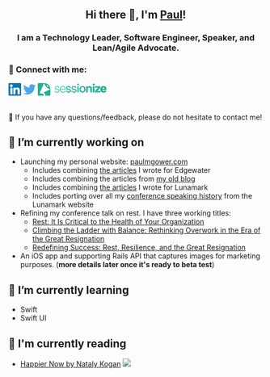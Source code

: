 <h2 style="text-align: center">
Hi there 👋, I'm <a href="//paulmgower.com" target="_blank">Paul</a>!
</h2>

<h3 style="text-align: center">
I am a Technology Leader, Software Engineer, Speaker, and Lean/Agile Advocate. 
</h3>


### 🤝 Connect with me:

<div>
  <a href="//linkedin.com/in/pmgower/"><img style="height: 25px" src="https://raw.githubusercontent.com/pmgower/pmgower/main/images/linkedin.svg" alt="Paul Gower | LinkedIn" /></a>
  <a href="//twitter.com/paulmgower/"><img style="height: 25px" src="https://raw.githubusercontent.com/pmgower/pmgower/main/images/twitter.svg" alt="Paul Gower | Twitter" /></a>
  <a href="//sessionize.com/paul-gower/"><img style="height: 25px" src="https://raw.githubusercontent.com/pmgower/pmgower/main/images/sessionize-logo.svg" alt="Paul Gower | Sessionize" /></a>
</div>
<br/>
<p>
  💬 If you have any questions/feedback, please do not hesitate to contact me!
</p>


## 🔭 I’m currently working on
- Launching my personal website: [paulmgower.com](paulmgower.com)
  - Includes combining [the articles](https://edgewatertech.wordpress.com/author/pgower/) I wrote for Edgewater
  - Includes combining the articles from [my old blog](//blog.paulgower.me)
  - Includes combining [the articles](//www.lunamark.com/articles) I wrote for Lunamark
  - Includes porting over all my [conference speaking history](//www.lunamark.com/speaking.html) from the Lunamark website
- Refining my conference talk on rest.  I have three working titles: 
  - [Rest: It Is Critical to the Health of Your Organization](https://sessionize.com/s/paul-gower/rest-it-is-critical-to-the-health-of-your-organiza/50228)
  - [Climbing the Ladder with Balance: Rethinking Overwork in the Era of the Great Resignation](//sessionize.com/s/paul-gower/climbing-the-ladder-with-balance-rethinking-overwo/75714)
  - [Redefining Success: Rest, Resilience, and the Great Resignation](//sessionize.com/s/paul-gower/redefining-success-rest-resilience-and-the-great-r/75713)
- An iOS app and supporting Rails API that captures images for marketing purposes. (**more details later once it's ready to beta test**)

## 🌱 I’m currently learning 
- Swift
- Swift UI

## 📖 I'm currently reading 
- [Happier Now by Nataly Kogan](https://www.happier.com/book/)
![](https://hit.yhype.me/github/profile?account_id=1250157)
